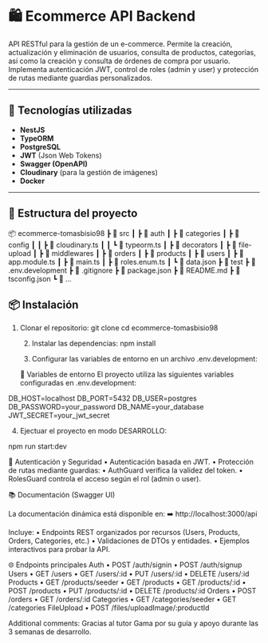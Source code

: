 # 🛍️ Ecommerce API Backend

API RESTful para la gestión de un e-commerce. Permite la creación, actualización y eliminación de usuarios, consulta de productos, categorías, así como la creación y consulta de órdenes de compra por usuario. Implementa autenticación JWT, control de roles (admin y user) y protección de rutas mediante guardias personalizados.

---

## 🚀 Tecnologías utilizadas

- **NestJS**  
- **TypeORM**  
- **PostgreSQL**  
- **JWT** (Json Web Tokens)  
- **Swagger (OpenAPI)**  
- **Cloudinary** (para la gestión de imágenes)
- **Docker**

---

## 🧱 Estructura del proyecto

📦 ecommerce-tomasbisio98
┣ 📂 src
┃ ┣ 📂 auth
┃ ┣ 📂 categories
┃ ┣ 📂 config
┃ ┃ ┣ 📄 cloudinary.ts
┃ ┃ ┗ 📄 typeorm.ts
┃ ┣ 📂 decorators
┃ ┣ 📂 file-upload
┃ ┣ 📂 middlewares
┃ ┣ 📂 orders
┃ ┣ 📂 products
┃ ┣ 📂 users
┃ ┣ 📄 app.module.ts
┃ ┣ 📄 main.ts
┃ ┣ 📄 roles.enum.ts
┃ ┗ 📄 data.json
┣ 📂 test
┣ 📄 .env.development
┣ 📄 .gitignore
┣ 📄 package.json
┣ 📄 README.md
┣ 📄 tsconfig.json
┗ 📄 …

## 📦 Instalación

1. Clonar el repositorio:
   git clone <repo-url>
   cd ecommerce-tomasbisio98

   	2.	Instalar las dependencias:
   npm install


   	3.	Configurar las variables de entorno en un archivo .env.development:

   🌿 Variables de entorno
 El proyecto utiliza las siguientes variables configuradas en .env.development:
 

DB_HOST=localhost
DB_PORT=5432
DB_USER=postgres
DB_PASSWORD=your_password
DB_NAME=your_database
JWT_SECRET=your_jwt_secret

4. Ejectuar el proyecto en modo DESARROLLO:

npm run start:dev


 🔐 Autenticación y Seguridad
	•	Autenticación basada en JWT.
	•	Protección de rutas mediante guardias:
	•	AuthGuard verifica la validez del token.
	•	RolesGuard controla el acceso según el rol (admin o user).


 📚 Documentación (Swagger UI)

La documentación dinámica está disponible en:
➡️ http://localhost:3000/api

Incluye:
	•	Endpoints REST organizados por recursos (Users, Products, Orders, Categories, etc.)
	•	Validaciones de DTOs y entidades.
	•	Ejemplos interactivos para probar la API.

 🌐 Endpoints principales
Auth
	•	POST /auth/signin
	•	POST /auth/signup
Users
	•	GET /users
	•	GET /users/:id
	•	PUT /users/:id
	•	DELETE /users/:id
Products
	•	GET /products/seeder
	•	GET /products
	•	GET /products/:id
	•	POST /products
	•	PUT /products/:id
	•	DELETE /products/:id
Orders
	•	POST /orders
	•	GET /orders/:id
Categories
	•	GET /categories/seeder
	•	GET /categories
FileUpload
	•	POST /files/uploadImage/:productId


 Additional comments: Gracias al tutor Gama por su guía y apoyo durante las 3 semanas de desarrollo.
   
